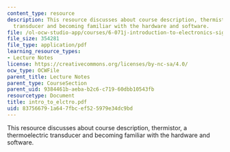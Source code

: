 ```yaml
---
content_type: resource
description: This resource discusses about course description, thermistor, a thermoelectric
  transducer and becoming familiar with the hardware and software.
file: /ol-ocw-studio-app/courses/6-071j-introduction-to-electronics-signals-and-measurement-spring-2006/837566791a647fbcef525979e34dc9bd_intro_to_elctro.pdf
file_size: 354281
file_type: application/pdf
learning_resource_types:
- Lecture Notes
license: https://creativecommons.org/licenses/by-nc-sa/4.0/
ocw_type: OCWFile
parent_title: Lecture Notes
parent_type: CourseSection
parent_uid: 9384461b-aeba-b2c6-c719-60dbb10543fb
resourcetype: Document
title: intro_to_elctro.pdf
uid: 83756679-1a64-7fbc-ef52-5979e34dc9bd
---
```

This resource discusses about course description, thermistor, a thermoelectric transducer and becoming familiar with the hardware and software.